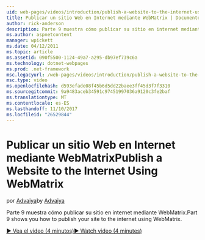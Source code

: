 ```yaml
---
uid: web-pages/videos/introduction/publish-a-website-to-the-internet-using-webmatrix
title: Publicar un sitio Web en Internet mediante WebMatrix | Documentos de Microsoft
author: rick-anderson
description: Parte 9 muestra cómo publicar su sitio en internet mediante WebMatrix.
ms.author: aspnetcontent
manager: wpickett
ms.date: 04/12/2011
ms.topic: article
ms.assetid: 090f5500-1124-49a7-a295-db97ef739c6a
ms.technology: dotnet-webpages
ms.prod: .net-framework
msc.legacyurl: /web-pages/videos/introduction/publish-a-website-to-the-internet-using-webmatrix
msc.type: video
ms.openlocfilehash: d593efade08f45b6d5dd22baee3ff45d3f7f3310
ms.sourcegitcommit: 9a9483aceb34591c97451997036a9120c3fe2baf
ms.translationtype: MT
ms.contentlocale: es-ES
ms.lasthandoff: 11/10/2017
ms.locfileid: "26529844"
---
```

<a name="publish-a-website-to-the-internet-using-webmatrix"></a><span data-ttu-id="897ec-103">Publicar un sitio Web en Internet mediante WebMatrix</span><span class="sxs-lookup"><span data-stu-id="897ec-103">Publish a Website to the Internet Using WebMatrix</span></span>
====================
<span data-ttu-id="897ec-104">por [Advaiya](https://twitter.com/Advaiyasolns)</span><span class="sxs-lookup"><span data-stu-id="897ec-104">by [Advaiya](https://twitter.com/Advaiyasolns)</span></span>

<span data-ttu-id="897ec-105">Parte 9 muestra cómo publicar su sitio en internet mediante WebMatrix.</span><span class="sxs-lookup"><span data-stu-id="897ec-105">Part 9 shows you how to publish your site to the internet using WebMatrix.</span></span>

[<span data-ttu-id="897ec-106">&#9654; Vea el vídeo (4 minutos)</span><span class="sxs-lookup"><span data-stu-id="897ec-106">&#9654; Watch video (4 minutes)</span></span>](https://channel9.msdn.com/Blogs/ASP-NET-Site-Videos/publish-a-website-to-the-internet-using-webmatrix)
